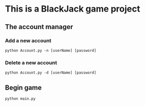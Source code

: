 # This is a BlackJack game project

## The account manager

### Add a new account
```
python Account.py -n [userName] [password]
```

### Delete a new account
```
python Account.py -d [userName] [password]
```


## Begin game
```
python main.py
```
